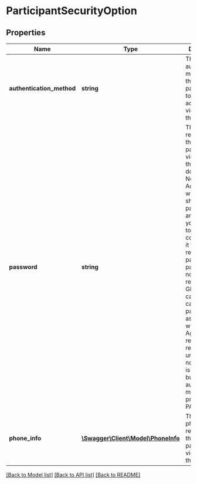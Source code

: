 # ParticipantSecurityOption

## Properties
Name | Type | Description | Notes
------------ | ------------- | ------------- | -------------
**authentication_method** | **string** | The authentication method for the participants to have access to view and sign the document | [optional] 
**password** | **string** | The password required for the participant to view and sign the document. Note that AdobeSign will never show this password to anyone, so you will need to separately communicate it to any relevant parties. The password will not be returned in GET call. In case of PUT call, password associated with Agreement resource will remain unchanged if no password is specified but authentication method is provided as PASSWORD | [optional] 
**phone_info** | [**\Swagger\Client\Model\PhoneInfo**](PhoneInfo.md) | The phoneInfo required for the participant to view and sign the document | [optional] 

[[Back to Model list]](../README.md#documentation-for-models) [[Back to API list]](../README.md#documentation-for-api-endpoints) [[Back to README]](../README.md)


